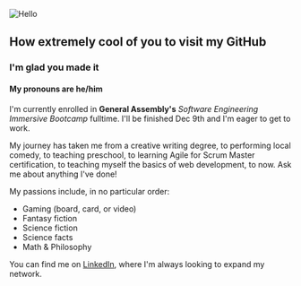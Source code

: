 ![Hello](https://thumbs.gfycat.com/ConsciousAmbitiousAntipodesgreenparakeet-size_restricted.gif)

## How extremely cool of you to visit my GitHub

### I'm glad you made it

#### My pronouns are he/him

I'm currently enrolled in **General Assembly's** *Software Engineering Immersive Bootcamp* fulltime. I'll be finished Dec 9th and I'm eager to get to work. 

My journey has taken me from a creative writing degree, to performing local comedy, to teaching preschool, to learning Agile for Scrum Master certification, to teaching myself the basics of web development, to now. Ask me about anything I've done! 

My passions include, in no particular order:
- Gaming (board, card, or video)
- Fantasy fiction
- Science fiction
- Science facts
- Math & Philosophy

You can find me on [LinkedIn](https://www.linkedin.com/in/chazformichella/), where I'm always looking to expand my network.



<!--
**chazpf/chazpf** is a ✨ _special_ ✨ repository because its `README.md` (this file) appears on your GitHub profile.

Here are some ideas to get you started:

- 🔭 I’m currently working on ...
- 🌱 I’m currently learning ...
- 👯 I’m looking to collaborate on ...
- 🤔 I’m looking for help with ...
- 💬 Ask me about ...
- 📫 How to reach me: ...
- 😄 Pronouns: ...
- ⚡ Fun fact: ...
-->
